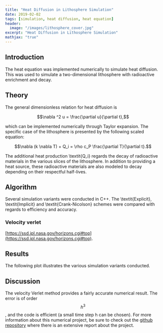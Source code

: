 ```yaml
---
title: "Heat Diffusion in Lithosphere Simulation"
date: 2019-02-02
tags: [simulation, heat diffusion, heat equation]
header:
  image: "/images/lithosphere_cover.jpg"
excerpt: "Heat Diffusion in Lithosphere Simulation"
mathjax: "true"
---
```

## Introduction
The heat equation was implemented numerically to simulate heat diffusion. This was used to simulate a two-dimensional lithosphere with radioactive enrichment and decay.
## Theory
The general dimensionless relation for heat diffusion is

$$\nabla ^2 u = \frac{\partial u}{\partial t},$$

which can be implemented numerically through Taylor expansion. The specific case of the lithosphere is presented by the following scaled equation:

$$\nabla (k \nabla T) + Q_i = \rho c_P \frac{\partial T}{\partial t}.$$

The additional heat production \textit{Q_i} regards the decay of radioactive materials in the various slices of the lithosphere. In addition to providing a heat source, these radioactive materials are also modeled to decay depending on their respectful half-lives.
## Algorithm
Several simulation variants were conducted in C++. The \textit{Explicit}, \textit{Implicit} and \textit{Crank-Nicolson} schemes were compared with regards to efficiency and accuracy.
### Velocity verlet
[https://ssd.jpl.nasa.gov/horizons.cgi#top](https://ssd.jpl.nasa.gov/horizons.cgi#top).

## Results
The following plot illustrates the various simulation variants conducted.
<img src="{{ site.url }}{{ site.baseurl }}/images/lithosphere_data.png" alt="">

## Discussion
The velocity Verlet method provides a fairly accurate numerical result. The error is of order $$h^3$$, and the code is efficient (a small time step h can be chosen).
For more information about this numerical project, be sure to check out the [github repository](https://github.com/simehaa/solar-system) where there is an extensive report about the project.
